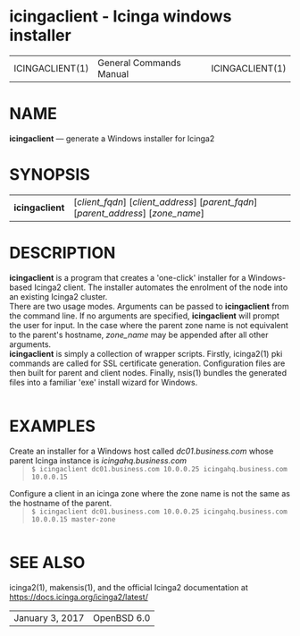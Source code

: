 # **icingaclient** - Icinga windows installer

<!DOCTYPE html>
<html>
<head>
<meta charset="utf-8"/>
<body>
<div class="mandoc">
<table class="head">
<tbody>
<tr>
<td class="head-ltitle">
ICINGACLIENT(1)</td>
<td class="head-vol">
General Commands Manual</td>
<td class="head-rtitle">
ICINGACLIENT(1)</td>
</tr>
</tbody>
</table>
<div class="section">
<h1 id="NAME">NAME</h1> <b class="name">icingaclient</b> &#8212; <span class="desc">generate a Windows installer for Icinga2</span></div>
<div class="section">
<h1 id="SYNOPSIS">SYNOPSIS</h1><table class="synopsis">
<col style="width: 12.00ex;"/>
<col/>
<tbody>
<tr>
<td>
<b class="name">icingaclient</b></td>
<td>
[<span class="opt"><i class="arg">client_fqdn</i></span>] [<span class="opt"><i class="arg">client_address</i></span>] [<span class="opt"><i class="arg">parent_fqdn</i></span>] [<span class="opt"><i class="arg">parent_address</i></span>] [<span class="opt"><i class="arg">zone_name</i></span>]</td>
</tr>
</tbody>
</table>
</div>
<div class="section">
<h1 id="DESCRIPTION">DESCRIPTION</h1> <b class="name">icingaclient</b> is a program that creates a 'one-click' installer for a Windows-based Icinga2 client. The installer automates the enrolment of the node into an existing Icinga2 cluster.<div class="spacer">
</div>
There are two usage modes. Arguments can be passed to <b class="name">icingaclient</b> from the command line. If no arguments are specified, <b class="name">icingaclient</b> will prompt the user for input. In the case where the parent zone name is not equivalent to the parent's hostname, <i class="arg">zone_name</i> may be appended after all other arguments.<div class="spacer">
</div>
<b class="name">icingaclient</b> is simply a collection of wrapper scripts. Firstly, icinga2(1) pki commands are called for SSL certificate generation. Configuration files are then built for parent and client nodes. Finally, nsis(1) bundles the generated files into a familiar 'exe' install wizard for Windows.<div style="height: 1.00em;">
&#160;</div>
</div>
<div class="section">
<h1 id="EXAMPLES">EXAMPLES</h1> Create an installer for a Windows host called <i class="file">dc01.business.com</i> whose parent Icinga instance is <i class="file">icingahq.business.com</i><blockquote style="margin-top: 0.00em;margin-bottom: 0.00em;">
<div class="display">
<code class="lit">$ icingaclient dc01.business.com 10.0.0.25 icingahq.business.com 10.0.0.15</code></div>
</blockquote>
<div style="height: 1.00em;">
&#160;</div>
Configure a client in an icinga zone where the zone name is not the same as the hostname of the parent.<blockquote style="margin-top: 0.00em;margin-bottom: 0.00em;">
<div class="display">
<code class="lit">$ icingaclient dc01.business.com 10.0.0.25 icingahq.business.com 10.0.0.15 master-zone</code></div>
</blockquote>
<div style="height: 1.00em;">
&#160;</div>
</div>
<div class="section">
<h1 id="SEE_ALSO">SEE ALSO</h1> <a class="link-man">icinga2(1)</a>, <a class="link-man">makensis(1)</a>, and the official Icinga2 documentation at <a class="link-ext" href="https://docs.icinga.org/icinga2/latest/">https://docs.icinga.org/icinga2/latest/</a></div>
<table class="foot">
<tbody>
<tr>
<td class="foot-date">
January 3, 2017</td>
<td class="foot-os">
OpenBSD 6.0</td>
</tr>
</tbody>
</table>
</div>
</body>
</html>

